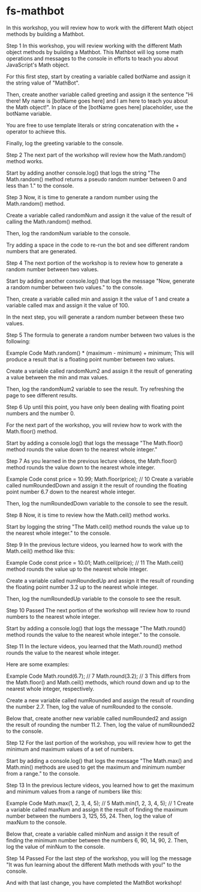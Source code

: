 # fs-mathbot

In this workshop, you will review how to work with the different Math object methods by building a Mathbot.

Step 1
In this workshop, you will review working with the different Math object methods by building a Mathbot. This Mathbot will log some math operations and messages to the console in efforts to teach you about JavaScript's Math object.

For this first step, start by creating a variable called botName and assign it the string value of "MathBot".

Then, create another variable called greeting and assign it the sentence "Hi there! My name is [botName goes here] and I am here to teach you about the Math object!". In place of the [botName goes here] placeholder, use the botName variable.

You are free to use template literals or string concatenation with the + operator to achieve this.

Finally, log the greeting variable to the console.

Step 2
The next part of the workshop will review how the Math.random() method works.

Start by adding another console.log() that logs the string "The Math.random() method returns a pseudo random number between 0 and less than 1." to the console.

Step 3
Now, it is time to generate a random number using the Math.random() method.

Create a variable called randomNum and assign it the value of the result of calling the Math.random() method.

Then, log the randomNum variable to the console.

Try adding a space in the code to re-run the bot and see different random numbers that are generated.

Step 4
The next portion of the workshop is to review how to generate a random number between two values.

Start by adding another console.log() that logs the message "Now, generate a random number between two values." to the console.

Then, create a variable called min and assign it the value of 1 and create a variable called max and assign it the value of 100.

In the next step, you will generate a random number between these two values.

Step 5
The formula to generate a random number between two values is the following:

Example Code
Math.random() * (maximum - minimum) + minimum;
This will produce a result that is a floating point number between two values.

Create a variable called randomNum2 and assign it the result of generating a value between the min and max values.

Then, log the randomNum2 variable to see the result. Try refreshing the page to see different results.

Step 6
Up until this point, you have only been dealing with floating point numbers and the number 0.

For the next part of the workshop, you will review how to work with the Math.floor() method.

Start by adding a console.log() that logs the message "The Math.floor() method rounds the value down to the nearest whole integer."

Step 7
As you learned in the previous lecture videos, the Math.floor() method rounds the value down to the nearest whole integer.

Example Code
const price = 10.99;
Math.floor(price); // 10
Create a variable called numRoundedDown and assign it the result of rounding the floating point number 6.7 down to the nearest whole integer.

Then, log the numRoundedDown variable to the console to see the result.

Step 8
Now, it is time to review how the Math.ceil() method works.

Start by logging the string "The Math.ceil() method rounds the value up to the nearest whole integer." to the console.

Step 9
In the previous lecture videos, you learned how to work with the Math.ceil() method like this:

Example Code
const price = 10.01;
Math.ceil(price); // 11
The Math.ceil() method rounds the value up to the nearest whole integer.

Create a variable called numRoundedUp and assign it the result of rounding the floating point number 3.2 up to the nearest whole integer.

Then, log the numRoundedUp variable to the console to see the result.

Step 10 Passed
The next portion of the workshop will review how to round numbers to the nearest whole integer.

Start by adding a console.log() that logs the message "The Math.round() method rounds the value to the nearest whole integer." to the console.

Step 11
In the lecture videos, you learned that the Math.round() method rounds the value to the nearest whole integer.

Here are some examples:

Example Code
Math.round(6.7); // 7
Math.round(3.2); // 3
This differs from the Math.floor() and Math.ceil() methods, which round down and up to the nearest whole integer, respectively.

Create a new variable called numRounded and assign the result of rounding the number 2.7. Then, log the value of numRounded to the console.

Below that, create another new variable called numRounded2 and assign the result of rounding the number 11.2. Then, log the value of numRounded2 to the console.

Step 12
For the last portion of the workshop, you will review how to get the minimum and maximum values of a set of numbers.

Start by adding a console.log() that logs the message "The Math.max() and Math.min() methods are used to get the maximum and minimum number from a range." to the console.

Step 13
In the previous lecture videos, you learned how to get the maximum and minimum values from a range of numbers like this:

Example Code
Math.max(1, 2, 3, 4, 5); // 5
Math.min(1, 2, 3, 4, 5); // 1
Create a variable called maxNum and assign it the result of finding the maximum number between the numbers 3, 125, 55, 24. Then, log the value of maxNum to the console.

Below that, create a variable called minNum and assign it the result of finding the minimum number between the numbers 6, 90, 14, 90, 2. Then, log the value of minNum to the console.

Step 14 Passed
For the last step of the workshop, you will log the message "It was fun learning about the different Math methods with you!" to the console.

And with that last change, you have completed the MathBot workshop!